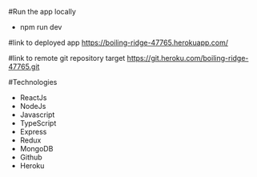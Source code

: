 #Run the app locally
 - npm run dev

#link to deployed app
https://boiling-ridge-47765.herokuapp.com/

#link to remote git repository target
https://git.heroku.com/boiling-ridge-47765.git

#Technologies
 - ReactJs
 - NodeJs
 - Javascript
 - TypeScript
 - Express
 - Redux
 - MongoDB
 - Github
 - Heroku
